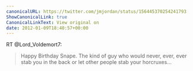 ```yaml
---
canonicalURL: https://twitter.com/jmjordan/status/156445370254241793
ShowCanonicalLink: true
CanonicalLinkText: View original on
date: 2012-01-09T18:40:57+00:00
---
```

RT @Lord_Voldemort7:
> Happy Birthday Snape. The kind of guy who would never, ever, ever stab you in the back or let other people stab your horcruxes...
